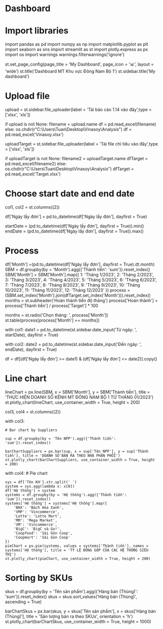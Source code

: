 # Dashboard
# Import libraries
import pandas as pd
import numpy as np
import matplotlib.pyplot as plt
import seaborn as sns
import streamlit as st
import plotly.express as px
import os
import warnings
warnings.filterwarnings('ignore')

st.set_page_config(page_title = 'My Dashboard', page_icon = ':bar_chart:', layout = 'wide')
st.title('Dashboard MT Khu vực Đông Nam Bộ 1')
st.sidebar.title('My dashboard')

# Upload file

upload = st.sidebar.file_uploader(label = 'Tải báo cáo 1.14 vào đây',type = ['xlsx', 'xls'])

if upload is not None:
    filename = upload.name
    df = pd.read_excel(filename)
else:
    os.chdir(r"C:\Users\Tuan\Desktop\Vinasoy\Analysis")
    df = pd.read_excel('Vinasoy.xlsx')

uploadTarget = st.sidebar.file_uploader(label = 'Tải file chỉ tiêu vào đây',type = ['xlsx', 'xls'])

if uploadTarget is not None:
    filename2 = uploadTarget.name
    dfTarget = pd.read_excel(filename2)
else:
    os.chdir(r"C:\Users\Tuan\Desktop\Vinasoy\Analysis")
    dfTarget = pd.read_excel('Target.xlsx')

# Choose start date and end date

col1, col2 = st.columns((2))

df['Ngày lấy đơn'] = pd.to_datetime(df['Ngày lấy đơn'], dayfirst = True)

startDate = (pd.to_datetime(df['Ngày lấy đơn'], dayfirst = True)).min()
endDate = (pd.to_datetime(df['Ngày lấy đơn'], dayfirst = True)).max()

# Process

df['Month'] =(pd.to_datetime(df['Ngày lấy đơn'], dayfirst = True).dt.month)
SBM = df.groupby(by = 'Month').agg({'Thành tiền': 'sum'}).reset_index()
SBM['Month'] = SBM['Month'].map({
    1: 'Tháng 1/2023',
    2: 'Tháng 2/2023',
    3: 'Tháng 3/2023',
    4: 'Tháng 4/2023',
    5: 'Tháng 5/2023',
    6: 'Tháng 6/2023',
    7: 'Tháng 7/2023',
    8: 'Tháng 8/2023',
    9: 'Tháng 9/2023',
    10: 'Tháng 10/2023',
    11: 'Tháng 11/2023',
    12: 'Tháng 12/2023'
})
process = (SBM.set_index('Month').join(dfTarget.set_index('Month'))).reset_index()
months = st.subheader('Hoàn thành tiến độ tháng')
process['Hoàn thành'] = process['Thành tiền'] / process['Target'] * 100

months = st.radio('Chọn tháng: ', process['Month'])
st.table(process[process['Month'] == months])

with col1:
    date1 = pd.to_datetime(st.sidebar.date_input('Từ ngày: ', startDate), dayfirst = True)

with col2:
    date2 = pd.to_datetime(st.sidebar.date_input('Đến ngày: ', endDate), dayfirst = True)

df = df[(df['Ngày lấy đơn'] >= date1) & (df['Ngày lấy đơn'] <= date2)].copy()

# Line chart   
lineChart = px.line(SBM, x = SBM['Month'], y = SBM['Thành tiền'], title = 'THỰC HIỆN DOANH SỐ KÊNH MT ĐÔNG NAM BỘ 1 TỪ THÁNG 01/2023')
st.plotly_chart(lineChart, use_container_width = True, height = 200)



col3, col4 = st.columns((2))

with col3:
        
    # Bar chart by Suppliers

    sup = df.groupby(by = 'Tên NPP').agg({'Thành tiền': 'sum'}).reset_index()

    barChartSuppliers = px.bar(sup, x = sup['Tên NPP'], y = sup['Thành tiền'], title = 'DOANH SỐ BÁN RA THEO NHÀ PHÂN PHỐI')
    st.plotly_chart(barChartSuppliers, use_container_width = True, height = 200)

with col4:
    # Pie chart

    sys = df['Tên KH'].str.split(' ')
    system = sys.agg(lambda x: x[0])
    df['Hệ thống'] = system
    systems = df.groupby(by = 'Hệ thống').agg({'Thành tiền': 'sum'}).reset_index()
    systems['Hệ thống'] = systems['Hệ thống'].map({
        'BHX': 'Bách Hóa Xanh',
        'VMP': 'Vincommerce',
        'Lotte': 'Lotte Mart',
        'MM': 'Mega Market',
        'VM': 'Vincommerce',
        'BigC': 'BigC và Go!',
        'Coopfood': 'Sài Gòn Coop',
        'Coopmart': 'Sài Gòn Coop'
    })
    pieChart = px.pie(systems, values = systems['Thành tiền'], names = systems['Hệ thống'], title = 'TỶ LỆ ĐÓNG GÓP CỦA CÁC HỆ THỐNG SIÊU THỊ')
    st.plotly_chart(pieChart, use_container_width = True, height = 200)


# Sorting by SKUs

skus = df.groupby(by = 'Tên sản phẩm').agg({'Hàng bán (Thùng)': 'sum'}).reset_index()
skus = skus.sort_values('Hàng bán (Thùng)', ascending = True)

barChartSkus = px.bar(skus, y = skus['Tên sản phẩm'], x = skus['Hàng bán (Thùng)'], title = 'Sản lượng bán ra theo SKUs', orientation = 'h')
st.plotly_chart(barChartSkus, use_container_width = True, height = 1000)
